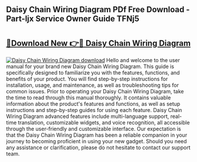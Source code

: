 ## Daisy Chain Wiring Diagram PDf Free Download - Part-ljx Service Owner Guide TFNj5

# <h2><a href="http://dfqb7j.blite.top/?on=Daisy+Chain+Wiring+Diagram">🔗Download New 👉🔴 Daisy Chain Wiring Diagram</a></h2>

[![Daisy Chain Wiring Diagram download](https://i.imgur.com/lujVjoI.png)](http://dfqb7j.blite.top/?on=Daisy+Chain+Wiring+Diagram)
Hello and welcome to the user manual for your brand new Daisy Chain Wiring Diagram. This guide is specifically designed to familiarize you with the features, functions, and benefits of your product. You will find step-by-step instructions for installation, usage, and maintenance, as well as troubleshooting tips for common issues. Prior to operating your Daisy Chain Wiring Diagram, take the time to read through this manual thoroughly. It contains valuable information about the product's features and functions, as well as setup instructions and step-by-step guides for using each feature. Daisy Chain Wiring Diagram advanced features include multi-language support, real-time translation, customizable widgets, and voice recognition, all accessible through the user-friendly and customizable interface. Our expectation is that the Daisy Chain Wiring Diagram has been a reliable companion in your journey to becoming proficient in using your new gadget. Should you need any assistance or clarification, please do not hesitate to contact our support team.
